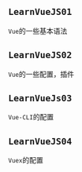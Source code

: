 ## `LearnVueJS01`

`Vue`的一些基本语法

## `LearnVueJS02`

`Vue`的一些配置，插件

## `LearnVueJs03`

`Vue-CLI`的配置

## `LearnVueJS04`

`Vuex`的配置